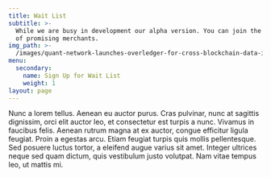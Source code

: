 ```yaml
---
title: Wait List
subtitle: >-
  While we are busy in development our alpha version. You can join the wait list
  of promising merchants.
img_path: >-
  /images/quant-network-launches-overledger-for-cross-blockchain-data-interoperability-768x430.jpg
menu:
  secondary:
    name: Sign Up for Wait List
    weight: 1
layout: page
---
```

Nunc a lorem tellus. Aenean eu auctor purus. Cras pulvinar, nunc at sagittis dignissim, orci elit auctor leo, et consectetur est turpis a nunc. Vivamus in faucibus felis. Aenean rutrum magna at ex auctor, congue efficitur ligula feugiat. Proin a egestas arcu. Etiam feugiat turpis quis mollis pellentesque. Sed posuere luctus tortor, a eleifend augue varius sit amet. Integer ultrices neque sed quam dictum, quis vestibulum justo volutpat. Nam vitae tempus leo, ut mattis mi.
